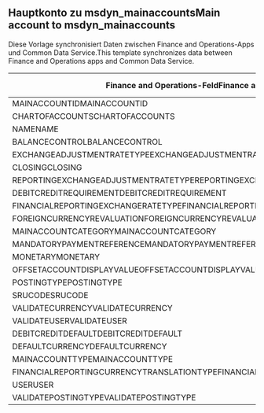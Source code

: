 ## <a name="main-account-to-msdyn_mainaccounts"></a><span data-ttu-id="a849a-101">Hauptkonto zu msdyn_mainaccounts</span><span class="sxs-lookup"><span data-stu-id="a849a-101">Main account to msdyn_mainaccounts</span></span>

<span data-ttu-id="a849a-102">Diese Vorlage synchronisiert Daten zwischen Finance and Operations-Apps und Common Data Service.</span><span class="sxs-lookup"><span data-stu-id="a849a-102">This template synchronizes data between Finance and Operations apps and Common Data Service.</span></span>

<span data-ttu-id="a849a-103">Finance and Operations-Feld</span><span class="sxs-lookup"><span data-stu-id="a849a-103">Finance and Operations field</span></span> | <span data-ttu-id="a849a-104">Zuordnungstyp</span><span class="sxs-lookup"><span data-stu-id="a849a-104">Map type</span></span> | <span data-ttu-id="a849a-105">Anderes Dynamics 365-Feld</span><span class="sxs-lookup"><span data-stu-id="a849a-105">Other Dynamics 365 field</span></span> | <span data-ttu-id="a849a-106">Standardwert</span><span class="sxs-lookup"><span data-stu-id="a849a-106">Default value</span></span>
---|---|---|---
<span data-ttu-id="a849a-107">MAINACCOUNTID</span><span class="sxs-lookup"><span data-stu-id="a849a-107">MAINACCOUNTID</span></span> | = | <span data-ttu-id="a849a-108">msdyn_accountnumber</span><span class="sxs-lookup"><span data-stu-id="a849a-108">msdyn_accountnumber</span></span> | 
<span data-ttu-id="a849a-109">CHARTOFACCOUNTS</span><span class="sxs-lookup"><span data-stu-id="a849a-109">CHARTOFACCOUNTS</span></span> | = | <span data-ttu-id="a849a-110">msdyn_chartofaccounts.msdyn_name</span><span class="sxs-lookup"><span data-stu-id="a849a-110">msdyn_chartofaccounts.msdyn_name</span></span> | 
<span data-ttu-id="a849a-111">NAME</span><span class="sxs-lookup"><span data-stu-id="a849a-111">NAME</span></span> | = | <span data-ttu-id="a849a-112">msdyn_name</span><span class="sxs-lookup"><span data-stu-id="a849a-112">msdyn_name</span></span> | 
<span data-ttu-id="a849a-113">BALANCECONTROL</span><span class="sxs-lookup"><span data-stu-id="a849a-113">BALANCECONTROL</span></span> | >< | <span data-ttu-id="a849a-114">msdyn_balancecontrol</span><span class="sxs-lookup"><span data-stu-id="a849a-114">msdyn_balancecontrol</span></span> | 
<span data-ttu-id="a849a-115">EXCHANGEADJUSTMENTRATETYPE</span><span class="sxs-lookup"><span data-stu-id="a849a-115">EXCHANGEADJUSTMENTRATETYPE</span></span> | = | <span data-ttu-id="a849a-116">msdyn_exchangeadjustmentratetype.msdyn_name</span><span class="sxs-lookup"><span data-stu-id="a849a-116">msdyn_exchangeadjustmentratetype.msdyn_name</span></span> | 
<span data-ttu-id="a849a-117">CLOSING</span><span class="sxs-lookup"><span data-stu-id="a849a-117">CLOSING</span></span> | >< | <span data-ttu-id="a849a-118">msdyn_closing</span><span class="sxs-lookup"><span data-stu-id="a849a-118">msdyn_closing</span></span> | 
<span data-ttu-id="a849a-119">REPORTINGEXCHANGEADJUSTMENTRATETYPE</span><span class="sxs-lookup"><span data-stu-id="a849a-119">REPORTINGEXCHANGEADJUSTMENTRATETYPE</span></span> | = | <span data-ttu-id="a849a-120">msdyn_reportingexchangeadjustmentratetype.msdyn_name</span><span class="sxs-lookup"><span data-stu-id="a849a-120">msdyn_reportingexchangeadjustmentratetype.msdyn_name</span></span> | 
<span data-ttu-id="a849a-121">DEBITCREDITREQUIREMENT</span><span class="sxs-lookup"><span data-stu-id="a849a-121">DEBITCREDITREQUIREMENT</span></span> | >< | <span data-ttu-id="a849a-122">msdyn_debitcreditrequirement</span><span class="sxs-lookup"><span data-stu-id="a849a-122">msdyn_debitcreditrequirement</span></span> | 
<span data-ttu-id="a849a-123">FINANCIALREPORTINGEXCHANGERATETYPE</span><span class="sxs-lookup"><span data-stu-id="a849a-123">FINANCIALREPORTINGEXCHANGERATETYPE</span></span> | = | <span data-ttu-id="a849a-124">msdyn_financialreportingexchangeratetype.msdyn_name</span><span class="sxs-lookup"><span data-stu-id="a849a-124">msdyn_financialreportingexchangeratetype.msdyn_name</span></span> | 
<span data-ttu-id="a849a-125">FOREIGNCURRENCYREVALUATION</span><span class="sxs-lookup"><span data-stu-id="a849a-125">FOREIGNCURRENCYREVALUATION</span></span> | >< | <span data-ttu-id="a849a-126">msdyn_foreigncurrencyrevaluation</span><span class="sxs-lookup"><span data-stu-id="a849a-126">msdyn_foreigncurrencyrevaluation</span></span> | 
<span data-ttu-id="a849a-127">MAINACCOUNTCATEGORY</span><span class="sxs-lookup"><span data-stu-id="a849a-127">MAINACCOUNTCATEGORY</span></span> | = | <span data-ttu-id="a849a-128">msdyn_mainaccountcategoryname</span><span class="sxs-lookup"><span data-stu-id="a849a-128">msdyn_mainaccountcategoryname</span></span> | 
<span data-ttu-id="a849a-129">MANDATORYPAYMENTREFERENCE</span><span class="sxs-lookup"><span data-stu-id="a849a-129">MANDATORYPAYMENTREFERENCE</span></span> | >< | <span data-ttu-id="a849a-130">msdyn_mandatorypaymentreference</span><span class="sxs-lookup"><span data-stu-id="a849a-130">msdyn_mandatorypaymentreference</span></span> | 
<span data-ttu-id="a849a-131">MONETARY</span><span class="sxs-lookup"><span data-stu-id="a849a-131">MONETARY</span></span> | >< | <span data-ttu-id="a849a-132">msdyn_monetary</span><span class="sxs-lookup"><span data-stu-id="a849a-132">msdyn_monetary</span></span> | 
<span data-ttu-id="a849a-133">OFFSETACCOUNTDISPLAYVALUE</span><span class="sxs-lookup"><span data-stu-id="a849a-133">OFFSETACCOUNTDISPLAYVALUE</span></span> | = | <span data-ttu-id="a849a-134">msdyn_offsetaccount</span><span class="sxs-lookup"><span data-stu-id="a849a-134">msdyn_offsetaccount</span></span> | 
<span data-ttu-id="a849a-135">POSTINGTYPE</span><span class="sxs-lookup"><span data-stu-id="a849a-135">POSTINGTYPE</span></span> | >< | <span data-ttu-id="a849a-136">msdyn_postingtype</span><span class="sxs-lookup"><span data-stu-id="a849a-136">msdyn_postingtype</span></span> | 
<span data-ttu-id="a849a-137">SRUCODE</span><span class="sxs-lookup"><span data-stu-id="a849a-137">SRUCODE</span></span> | = | <span data-ttu-id="a849a-138">msdyn_srucode</span><span class="sxs-lookup"><span data-stu-id="a849a-138">msdyn_srucode</span></span> | 
<span data-ttu-id="a849a-139">VALIDATECURRENCY</span><span class="sxs-lookup"><span data-stu-id="a849a-139">VALIDATECURRENCY</span></span> | >< | <span data-ttu-id="a849a-140">msdyn_validatecurrencycode</span><span class="sxs-lookup"><span data-stu-id="a849a-140">msdyn_validatecurrencycode</span></span> | 
<span data-ttu-id="a849a-141">VALIDATEUSER</span><span class="sxs-lookup"><span data-stu-id="a849a-141">VALIDATEUSER</span></span> | >< | <span data-ttu-id="a849a-142">msdyn_validateuser</span><span class="sxs-lookup"><span data-stu-id="a849a-142">msdyn_validateuser</span></span> | 
<span data-ttu-id="a849a-143">DEBITCREDITDEFAULT</span><span class="sxs-lookup"><span data-stu-id="a849a-143">DEBITCREDITDEFAULT</span></span> | >< | <span data-ttu-id="a849a-144">msdyn_debitcreditdefault</span><span class="sxs-lookup"><span data-stu-id="a849a-144">msdyn_debitcreditdefault</span></span> | 
<span data-ttu-id="a849a-145">DEFAULTCURRENCY</span><span class="sxs-lookup"><span data-stu-id="a849a-145">DEFAULTCURRENCY</span></span> | = | <span data-ttu-id="a849a-146">msdyn_defaultcurrency.isocurrencycode</span><span class="sxs-lookup"><span data-stu-id="a849a-146">msdyn_defaultcurrency.isocurrencycode</span></span> | 
<span data-ttu-id="a849a-147">MAINACCOUNTTYPE</span><span class="sxs-lookup"><span data-stu-id="a849a-147">MAINACCOUNTTYPE</span></span> | >< | <span data-ttu-id="a849a-148">msdyn_mainaccounttype</span><span class="sxs-lookup"><span data-stu-id="a849a-148">msdyn_mainaccounttype</span></span> | 
<span data-ttu-id="a849a-149">FINANCIALREPORTINGCURRENCYTRANSLATIONTYPE</span><span class="sxs-lookup"><span data-stu-id="a849a-149">FINANCIALREPORTINGCURRENCYTRANSLATIONTYPE</span></span> | >< | <span data-ttu-id="a849a-150">msdyn_financialreportingcurrencytrantype</span><span class="sxs-lookup"><span data-stu-id="a849a-150">msdyn_financialreportingcurrencytrantype</span></span> | 
<span data-ttu-id="a849a-151">USER</span><span class="sxs-lookup"><span data-stu-id="a849a-151">USER</span></span> | = | <span data-ttu-id="a849a-152">msdyn_user</span><span class="sxs-lookup"><span data-stu-id="a849a-152">msdyn_user</span></span> | 
<span data-ttu-id="a849a-153">VALIDATEPOSTINGTYPE</span><span class="sxs-lookup"><span data-stu-id="a849a-153">VALIDATEPOSTINGTYPE</span></span> | >< | <span data-ttu-id="a849a-154">msdyn_validateposting</span><span class="sxs-lookup"><span data-stu-id="a849a-154">msdyn_validateposting</span></span> | 
